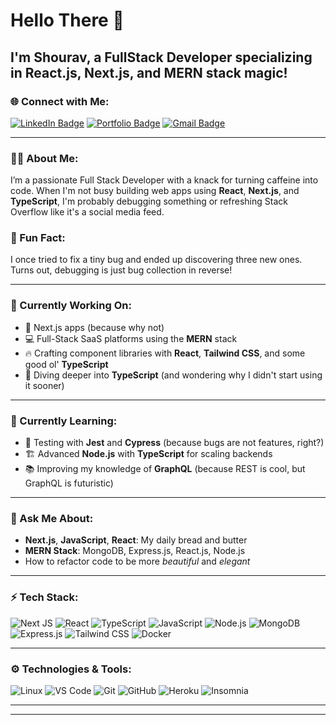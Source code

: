 

#  Hello There 👋
## I'm Shourav, a FullStack Developer specializing in React.js, Next.js, and MERN stack magic! 

### 🌐 Connect with Me:
[![LinkedIn Badge](https://img.shields.io/badge/LinkedIn-000000?style=for-the-badge&logo=linkedin&logoColor=white)](https://www.linkedin.com/in/shouravrahman) 
[![Portfolio Badge](https://img.shields.io/badge/Portfolio-000000?style=for-the-badge&logo=web&logoColor=white)](https://shourav.com)
[![Gmail Badge](https://img.shields.io/badge/Gmail-000000?style=for-the-badge&logo=gmail&logoColor=white)](mailto:shouravrahman@gmail.com)


---

### 🧑‍💻 About Me:
I’m a passionate Full Stack Developer with a knack for turning caffeine into code. When I'm not busy building web apps using **React**, **Next.js**, and **TypeScript**, I'm probably debugging something or refreshing Stack Overflow like it's a social media feed. 

### 👀 Fun Fact:
I once tried to fix a tiny bug and ended up discovering three new ones. Turns out, debugging is just bug collection in reverse!

---

### 🔭 Currently Working On:
- 🚀 Next.js apps (because why not)
- 💻 Full-Stack SaaS platforms using the **MERN** stack
- 🔥 Crafting component libraries with **React**, **Tailwind CSS**, and some good ol' **TypeScript**
- 🧠 Diving deeper into **TypeScript** (and wondering why I didn't start using it sooner)

---

### 🌱 Currently Learning:
- 🧪 Testing with **Jest** and **Cypress** (because bugs are not features, right?)
- 🏗️ Advanced **Node.js** with **TypeScript** for scaling backends
- 📚 Improving my knowledge of **GraphQL** (because REST is cool, but GraphQL is futuristic)

---

### 💬 Ask Me About:
- **Next.js**, **JavaScript**, **React**: My daily bread and butter
- **MERN Stack**: MongoDB, Express.js, React.js, Node.js
- How to refactor code to be more *beautiful* and *elegant*

---

### ⚡ Tech Stack:
![Next JS](https://img.shields.io/badge/Next.js-000000?style=for-the-badge&logo=nextdotjs&logoColor=white)
![React](https://img.shields.io/badge/React-000000?style=for-the-badge&logo=react&logoColor=61DAFB)
![TypeScript](https://img.shields.io/badge/TypeScript-000000?style=for-the-badge&logo=typescript&logoColor=007ACC)
![JavaScript](https://img.shields.io/badge/JavaScript-000000?style=for-the-badge&logo=javascript&logoColor=F7DF1E)
![Node.js](https://img.shields.io/badge/Node.js-000000?style=for-the-badge&logo=nodedotjs&logoColor=white)
![MongoDB](https://img.shields.io/badge/MongoDB-000000?style=for-the-badge&logo=mongodb&logoColor=4EA94B)
![Express.js](https://img.shields.io/badge/Express.js-000000?style=for-the-badge&logo=express&logoColor=white)
![Tailwind CSS](https://img.shields.io/badge/TailwindCSS-000000?style=for-the-badge&logo=tailwindcss&logoColor=38B2AC)
![Docker](https://img.shields.io/badge/Docker-000000?style=for-the-badge&logo=docker&logoColor=white)

---

### ⚙ Technologies & Tools:
![Linux](https://img.shields.io/badge/Linux-000000?style=for-the-badge&logo=linux&logoColor=FCC624)
![VS Code](https://img.shields.io/badge/Editor-VSCode-000000?style=for-the-badge&logo=visualstudiocode&logoColor=007ACC)
![Git](https://img.shields.io/badge/Git-000000?style=for-the-badge&logo=git&logoColor=F05032)
![GitHub](https://img.shields.io/badge/GitHub-000000?style=for-the-badge&logo=github&logoColor=white)
![Heroku](https://img.shields.io/badge/Heroku-000000?style=for-the-badge&logo=heroku&logoColor=white)
![Insomnia](https://img.shields.io/badge/Insomnia-000000?style=for-the-badge&logo=insomnia&logoColor=5849BE)

---




---
<!-- Add any additional custom sections below -->
